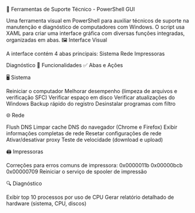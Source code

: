 🧰 Ferramentas de Suporte Técnico - PowerShell GUI

Uma ferramenta visual em PowerShell para auxiliar técnicos de suporte na manutenção e diagnóstico de computadores com Windows. O script usa XAML para criar uma interface gráfica com diversas funções integradas, organizadas em abas.
🖼️ Interface Visual

A interface contém 4 abas principais:
Sistema
Rede
Impressoras

Diagnóstico
🚀 Funcionalidades
✅ Abas e Ações

🖥️ Sistema

Reiniciar o computador
Melhorar desempenho (limpeza de arquivos e verificação SFC)
Verificar espaço em disco
Verificar atualizações do Windows
Backup rápido do registro
Desinstalar programas com filtro

🌐 Rede

Flush DNS
Limpar cache DNS do navegador (Chrome e Firefox)
Exibir informações completas de rede
Resetar configurações de rede
Ativar/desativar proxy
Teste de velocidade (download e upload)

🖨️ Impressoras

Correções para erros comuns de impressora:
0x0000011b
0x00000bcb
0x00000709
Reiniciar o serviço de spooler de impressão

🔍 Diagnóstico

Exibir top 10 processos por uso de CPU
Gerar relatório detalhado de hardware (sistema, CPU, discos)
